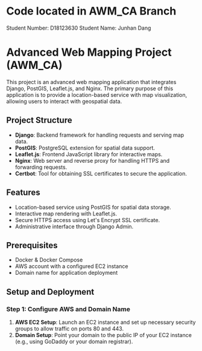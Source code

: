 # Code located in AWM_CA Branch
Student Number: D18123630
Student Name: Junhan Dang


# Advanced Web Mapping Project (AWM_CA)

This project is an advanced web mapping application that integrates Django, PostGIS, Leaflet.js, and Nginx. The primary purpose of this application is to provide a location-based service with map visualization, allowing users to interact with geospatial data.

## Project Structure

- **Django**: Backend framework for handling requests and serving map data.
- **PostGIS**: PostgreSQL extension for spatial data support.
- **Leaflet.js**: Frontend JavaScript library for interactive maps.
- **Nginx**: Web server and reverse proxy for handling HTTPS and forwarding requests.
- **Certbot**: Tool for obtaining SSL certificates to secure the application.

## Features

- Location-based service using PostGIS for spatial data storage.
- Interactive map rendering with Leaflet.js.
- Secure HTTPS access using Let's Encrypt SSL certificate.
- Administrative interface through Django Admin.

## Prerequisites

- Docker & Docker Compose
- AWS account with a configured EC2 instance
- Domain name for application deployment

## Setup and Deployment

### Step 1: Configure AWS and Domain Name

1. **AWS EC2 Setup**: Launch an EC2 instance and set up necessary security groups to allow traffic on ports 80 and 443.
2. **Domain Setup**: Point your domain to the public IP of your EC2 instance (e.g., using GoDaddy or your domain registrar).



